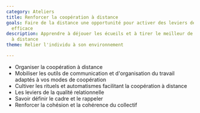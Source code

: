 ```yaml
---
category: Ateliers
title: Renforcer la coopération à distance
goals: Faire de la distance une opportunité pour activer des leviers de coopération
  efficace
description: Apprendre à déjouer les écueils et à tirer le meilleur de la coopération
  à distance
theme: Relier l'individu à son environnement

---
```

* Organiser la coopération à distance
* Mobiliser les outils de communication et d'organisation du travail adaptés à vos modes de coopération 
* Cultiver les rituels et automatismes facilitant la coopération à distance
* Les leviers de la qualité relationnelle
* Savoir définir le cadre et le rappeler
* Renforcer la cohésion et la cohérence du collectif
